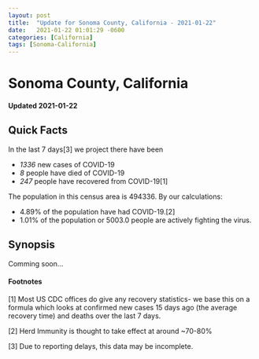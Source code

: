 ```yaml
---
layout: post
title:  "Update for Sonoma County, California - 2021-01-22"
date:   2021-01-22 01:01:29 -0600
categories: [California]
tags: [Sonoma-California]
---
```


# Sonoma County, California
#### Updated 2021-01-22

## Quick Facts

In the last 7 days[3] we project there have been
- *1336* new cases of COVID-19
- *8* people have died of COVID-19
- *247* people have recovered from COVID-19[1]

The population in this census area is 494336. By our calculations:
- 4.89% of the population have had COVID-19.[2]
- 1.01% of the population or 5003.0 people are actively fighting the virus.

## Synopsis

Comming soon...


#### Footnotes

[1] Most US CDC offices do give any recovery statistics- we base this on a formula which looks at confirmed new cases
15 days ago (the average recovery time) and deaths over the last 7 days.

[2] Herd Immunity is thought to take effect at around ~70-80%

[3] Due to reporting delays, this data may be incomplete.
 
    